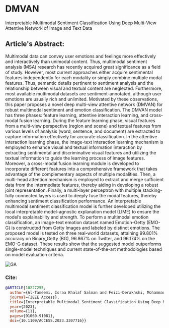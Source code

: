 # DMVAN
Interpretable Multimodal Sentiment Classification Using Deep Multi-View Attentive Network of Image and Text Data

## Article's Abstract:
Multimodal data can convey user emotions and feelings more effectively and interactively than unimodal content. Thus, multimodal sentiment analysis (MSA) research has recently acquired great significance as a field of study. However, most current approaches either acquire sentimental features independently for each modality or simply combine multiple modal features. Thus, semantic details pertinent to sentiment analysis and the relationship between visual and textual content are neglected. Furthermore, most available multimodal datasets are sentiment-annotated, although user emotions are usually rich and unlimited. Motivated by these observations, this paper proposes a novel deep multi-view attentive network (DMVAN) for robust multimodal sentiment and emotion classification. The DMVAN model has three phases: feature learning, attentive interaction learning, and cross-modal fusion learning. During the feature learning phase, visual features from a multi-view perspective (region and scene) and textual features from various levels of analysis (word, sentence, and document) are extracted to capture information effectively for accurate classification. In the attentive interaction learning phase, the image-text interaction learning mechanism is employed to enhance visual and textual information interaction by extracting sentimental and discriminative visual features and utilizing the textual information to guide the learning process of image features. Moreover, a cross-modal fusion learning module is developed to incorporate different features into a comprehensive framework that takes advantage of the complementary aspects of multiple modalities. Then, a multi-head attention mechanism is employed to extract and merge sufficient data from the intermediate features, thereby aiding in developing a robust joint representation. Finally, a multi-layer perceptron with multiple stacking-fully connected layers is used to deeply fuse the modal features, thereby enhancing sentiment classification performance. An interpretable multimodal sentiment classification model is further developed utilizing the local interpretable model-agnostic explanation model (LIME) to ensure the model’s explainability and strength. To perform a multimodal emotion classification, an image-text emotion dataset named Emotion-Getty (EMO-G) is constructed from Getty Images and labeled by distinct emotions. The proposed model is tested on three real-world datasets, attaining 99.801% accuracy on Binary_Getty (BG), 96.867% on Twitter, and 96.174% on the EMO-G dataset. These results show that the suggested model outperforms single-model techniques and current state-of-the-art methodologies based on model evaluation criteria.

![GA](https://github.com/cominsys/DMVAN/assets/44108907/0543d509-e538-4ef3-be94-0221aa972abe)


### Cite:
```bib
@ARTICLE{10227255,
  author={Al-Tameemi, Israa Khalaf Salman and Feizi-Derakhshi, Mohammad-Reza and Pashazadeh, Saeid and Asadpour, Mohammad},
  journal={IEEE Access}, 
  title={Interpretable Multimodal Sentiment Classification Using Deep Multi-View Attentive Network of Image and Text Data}, 
  year={2023},
  volume={11},
  pages={91060-91081},
  doi={10.1109/ACCESS.2023.3307716}}

